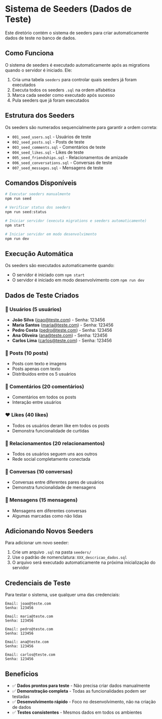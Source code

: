 # Sistema de Seeders (Dados de Teste)

Este diretório contém o sistema de seeders para criar automaticamente dados de teste no banco de dados.

## Como Funciona

O sistema de seeders é executado automaticamente após as migrations quando o servidor é iniciado. Ele:

1. Cria uma tabela `seeders` para controlar quais seeders já foram executados
2. Executa todos os seeders `.sql` na ordem alfabética
3. Marca cada seeder como executado após sucesso
4. Pula seeders que já foram executados

## Estrutura dos Seeders

Os seeders são numerados sequencialmente para garantir a ordem correta:

- `001_seed_users.sql` - Usuários de teste
- `002_seed_posts.sql` - Posts de teste
- `003_seed_comments.sql` - Comentários de teste
- `004_seed_likes.sql` - Likes de teste
- `005_seed_friendships.sql` - Relacionamentos de amizade
- `006_seed_conversations.sql` - Conversas de teste
- `007_seed_messages.sql` - Mensagens de teste

## Comandos Disponíveis

```bash
# Executar seeders manualmente
npm run seed

# Verificar status dos seeders
npm run seed:status

# Iniciar servidor (executa migrations e seeders automaticamente)
npm start

# Iniciar servidor em modo desenvolvimento
npm run dev
```

## Execução Automática

Os seeders são executados automaticamente quando:
- O servidor é iniciado com `npm start`
- O servidor é iniciado em modo desenvolvimento com `npm run dev`

## Dados de Teste Criados

### 👥 Usuários (5 usuários)
- **João Silva** (joao@teste.com) - Senha: 123456
- **Maria Santos** (maria@teste.com) - Senha: 123456
- **Pedro Costa** (pedro@teste.com) - Senha: 123456
- **Ana Oliveira** (ana@teste.com) - Senha: 123456
- **Carlos Lima** (carlos@teste.com) - Senha: 123456

### 📝 Posts (10 posts)
- Posts com texto e imagens
- Posts apenas com texto
- Distribuídos entre os 5 usuários

### 💬 Comentários (20 comentários)
- Comentários em todos os posts
- Interação entre usuários

### ❤️ Likes (40 likes)
- Todos os usuários deram like em todos os posts
- Demonstra funcionalidade de curtidas

### 👥 Relacionamentos (20 relacionamentos)
- Todos os usuários seguem uns aos outros
- Rede social completamente conectada

### 💬 Conversas (10 conversas)
- Conversas entre diferentes pares de usuários
- Demonstra funcionalidade de mensagens

### 💌 Mensagens (15 mensagens)
- Mensagens em diferentes conversas
- Algumas marcadas como não lidas

## Adicionando Novos Seeders

Para adicionar um novo seeder:

1. Crie um arquivo `.sql` na pasta `seeders/`
2. Use o padrão de nomenclatura: `XXX_descricao_dados.sql`
3. O arquivo será executado automaticamente na próxima inicialização do servidor

## Credenciais de Teste

Para testar o sistema, use qualquer uma das credenciais:

```
Email: joao@teste.com
Senha: 123456

Email: maria@teste.com
Senha: 123456

Email: pedro@teste.com
Senha: 123456

Email: ana@teste.com
Senha: 123456

Email: carlos@teste.com
Senha: 123456
```

## Benefícios

- ✅ **Dados prontos para teste** - Não precisa criar dados manualmente
- ✅ **Demonstração completa** - Todas as funcionalidades podem ser testadas
- ✅ **Desenvolvimento rápido** - Foco no desenvolvimento, não na criação de dados
- ✅ **Testes consistentes** - Mesmos dados em todos os ambientes 